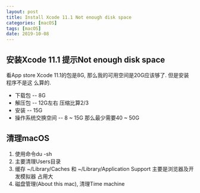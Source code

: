 ```yaml
---
layout: post
title: Install Xcode 11.1 Not enough disk space
categories: [macOS]
tags: [macOS]
date: 2019-10-08
---
```


## 安装Xcode 11.1 提示Not enough disk space
看App store Xcode 11.1的包是8G, 那么我的可用空间是20G应该够了. 但是安装程序不是这
么算的.

* 下载包 -- 8G
* 解压包 -- 12G左右 压缩比算2/3
* 安装   -- 15G
* 操作系统交换空间 -- 8 ~ 15G
那么最少需要40 ~ 50G

## 清理macOS
1. 使用命令du -sh
2. 主要清理Users目录
3. 缓存 ~/Library/Caches 和 ~/Library/Application Support 主要是浏览器及开发模拟器
    占用大
4. 磁盘管理(About this mac), 清理Time machine
